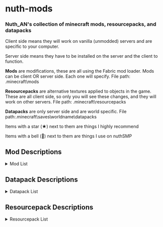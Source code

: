 # nuth-mods

### Nuth_AN's collection of minecraft mods, resourcepacks, and datapacks

Client side means they will work on vanilla (unmodded) servers and are specific to your computer.

Server side means they have to be installed on the server and the client to function.

**Mods** are modifications, these are all using the Fabric mod loader. Mods can be client OR server side. Each one will specify. File path: .minecraft\mods

**Resourcepacks** are alternative textures applied to objects in the game. These are all client side, so only you will see these changes, and they will work on other servers. File path: .minecraft\resourcepacks

**Datapacks** are only server side and are world specific. File path:.minecraft\saves\worldname\datapacks

Items with a star (★) next to them are things I highly recommend

Items with a bell (🔔) next to them are things I use on nuthSMP

## **Mod Descriptions**

<details>
<summary>Mod List</summary>

### IMPORTANT 

If you're installing any of these mods, it is recommended to install clothConfig, fabricAPI, fabricLanguageKotlin, maLiLib, modMenu, and yetAnotherConfigLib. These are required by most of these mods and aren't listed as dependencies.


- advancementInfo
  - Tells the user what they need to do to accomplish an advancement
    - Client

- axiom
  - Building mod I only use in creative worlds
    - Client or server

- balm (library)
  - Required for kleeSlabs
  - Client and server

- betterBeaconPlacement
  - Places down the base of the beacon by right clicking on a beacon with the mineral block in your hand. Also can break all the blocks by breaking the beacon. Huge time saver
    - Requires collective (library)
    - Client

- ★betterF3
  - Improves F3 menu by color coding (highly customizable)
    - Client

- ★betterStats
  - Makes the statistics screen look much prettier
    - Client or server

- boatHUD
  - Adds a cool little HUD when riding a boat. Includes speed, gs experienced, and angle
    - Client

- calcMod
  - Little calculator to calculate things such as amount of blocks needed for recipes, etc.
    - Client or server

- 🔔carpetExtra
  - Adds some more cool carpet features
    - Requires carpet
    - Server

- 🔔carpetTIS
  - More carpet additions, notably large barrels
    - Requires carpet
    - Server

- ★🔔clothConfig (library)
  - Required by a lot of mods
  - Client and server

- ★🔔clumps (performance)
  - Greatly decreases lag by clumping xp orbs together
    - Server

- collective (library)
  - Required by betterBeaconPlacement
  - Client and server

- ★continuity
  - Adds connected textures similar to OptiFine
    - Requires indium IF sodium is installed
    - Client

- controlling
  - Adds a search bar in the keybinds menu to help find conflicts
    - Requires searchables (library)
    - Client

- darkLoadingScreen
  - Makes the loading screen dark mode
    - Client

- easierCrafting
  - Enables instant crafting without having to drag items to and fro
    - Client

- eatingAnimation
  - Adds cool eating animations for most foods (sadly none for golden carrots)
    - Client

- 🔔essential
  - Adds some useless cosmetics and allows hosting worlds for multiplayer with friends
    - Client

- ★🔔fabricAPI (library)
  - Required by most mods
  - Client and server

- ★🔔carpet
  - Adds a ton of cool technical features. A tonnnnnn
    - Required by carpetExtras and carpetTIS
    - Server

- ★🔔fabricLanguageKotlin (library)
  - Required by a lot of mods
  - Client or server

- ★🔔indium (performance)
  - Sodium addon that improves rendering API
    - Requires sodium
    - Client

- inventoryHUD
  - Adds some neat little HUDs. Highly customizable
    - Client

- ★iris
  - Best shader loader in existence
    - Client

- ★itemScroller
  - Amazing mod that makes it way easier to move items around in the inventory
    - Client

- 🔔kleeSlabs
  - Allows just breaking the top or bottom slab in a double slab
    - Requires balm (library)
    - Server

- ★lambDynamicLights
  - Adds dynamic lights. Ex: holding a torch actually gives off light
    - Client

- ★litematica
  - Building mod to creat ghost outlines of your builds for easier building process in survival
    - Client

- ★🔔lithium (performance)
  - Great optimization addon for fabric. Reduces tons of lag
    - Client

- ★🔔maLiLib (library)
  - Required by a lot of my favorite mods
  - Client

- ★miniHUD
  - Fantastic mod that adds a little HUD that can display whatever you want it to. Also implements some useful renderers. Highly customizable
    - Client

- ★🔔modMenu
  - Adds a mod menu to help organize and configure mods in game
    - Required by a lot of mods
    - Client

- 🔔noExpensive
  - Removes the "Too Expensive!" restriction with anvils
    - Client and server

- ★noResourcePackWarnings
  - Removes the warning that a resource pack is from an older version
    - Client

- ★🔔reesesSodiumOptions
  - Improves the GUI of the sodium mod's options
    - Requires sodium
    - Client

- searchables (library)
  - Required by controlling
  - Client

- ★🔔shulkerPlus
  - Allows you to label shulker boxes with an item. Great for organization
    - Client and server

- ★🔔sodiumExtra (performance)
  - Adds some more features to sodium
    - Requires sodium

- ★🔔sodium (performance)
  - The goat of performance mods
    - Required by indium and sodiumExtra and reesesSodiumOptions
    - Client

- ★stendhal
  - Adds the whole unicode library in the game GUI, allowing for symbols in signs, chat, etc.
    - Client

- tweakermore
  - Adds some more tweakeroo features. I forgot what features, but they're probably cool
    - Client

- ★tweakeroo
  - Allows for diagonal and offset block placement, orientation changes when placing, shulkerbox tooltips, freecam, and so much more. Highly customizable
  - IMPORTANT: some features can get you banned on some servers (ex: clicking scripts, freecam). Check with your server admin
    - Client for some features, client and server for others (see previous bullet point)

- 🔔voiceChat
  - Adds a simple voice chat
    - Client and server

- ★wiZoom
  - My favorite zoom mod. It's just the zoom from the Wurst hack client (which I've never used)
    - Client

- yetAnotherConfigLib (library)
  - I don't remember which mods require this, so install it just to be safe
    - Client

- chatHeads
  - Displays the user's skin next to their chat message
    - Client

</details>

## **Datapack Descriptions**

<details>
<summary>Datapack List</summary>

- 🔔allMobHeads
  - Adds mob heads and player heads

- ★🔔antiGriefs
  - Stops endermen from picking up blocks and stops ghasts from breaking blocks

- 🔔armoredElytra
  - Drop an elytra and chestplate on an anvil to combine them

- ★🔔doubleShulkerShells
  - Shulkers always drop two shulker shells upon death

- ★🔔fastLeafDecay
  - Makes leaves decay very quickly

- 🔔vanillaTweaks
  - Allows for redying of stuff, dying sandstone to red sandstone, adds a bunch of shapeless recipes, makes blackstone function the same as cobble for recipes, you can make black dye from coal and charcoal, you can smelt rotten flesh into leather, unpack ice, unpack netherwart blocks, unpack wool into string, trapdoor recipe yields 12 instead of 2, stair recipe yields 8 instead of 4, and wood recipe yields 4 instead of 3
  - Go select your own at [the vanilla tweaks website](https://vanillatweaks.net/picker/datapacks/)

- 🔔villagerWorkstationHighlights
  - Helps find which villager is assigned to which workstation

</details>

## **Resourcepack Descriptions**

<details>

<summary>Resourcepack List</summary>

- cowTotem
  - A little texture I made that turns the totem of undying into a cute little cow

- nuthPaintings
  - I replaced all the paintings with my favorite funny images

- ★redstoneTweaks
  - Extremely splendid pack that makes redstone components much easier to read and tell what direction they're facing, as well as much more

- uniqueDiscs
  - Gives each music disc a unique texture

- betterEggs
  - Recolors eggs and turtle eggs

- colorfulCoral
  - Makes dead coral have a little hue of color in them

- consistentSigns
  - Makes hanging signs and normal signs be consistent

- livingDragon
  - Gives the dragon egg an animated texture like a heartbeat

- obsidianEnderChest
  - Retextures ender chest to resemble obsidian

- rainRevamp
  - Makes rain so much nicer and atmospheric

- ★springFlowers
  - Gets some variation in the flowers

- ★vanillaTweaks
  - See the .txt file for a list of all selected packs
  - Select your personal packs at [the vanilla tweaks website](https://vanillatweaks.net/picker/resource-packs/)
 
- timeToShweep
  - Changes phantoms' voices to be Bdubs saying "Time to shweep!"

</details>
